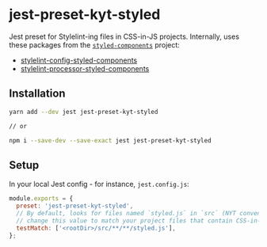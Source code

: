 # jest-preset-kyt-styled

Jest preset for Stylelint-ing files in CSS-in-JS projects. Internally, uses these packages from the [`styled-components`](https://styled-components.com/) project:

- [stylelint-config-styled-components](https://github.com/styled-components/stylelint-config-styled-components)
- [stylelint-processor-styled-components](https://github.com/styled-components/stylelint-processor-styled-components)

## Installation

```sh
yarn add --dev jest jest-preset-kyt-styled

// or

npm i --save-dev --save-exact jest jest-preset-kyt-styled
```

## Setup

In your local Jest config - for instance, `jest.config.js`:

```js
module.exports = {
  preset: 'jest-preset-kyt-styled',
  // By default, looks for files named `styled.js` in `src` (NYT convention)
  // change this value to match your project files that contain CSS-in-JS
  testMatch: ['<rootDir>/src/**/**/styled.js'],
};
```
